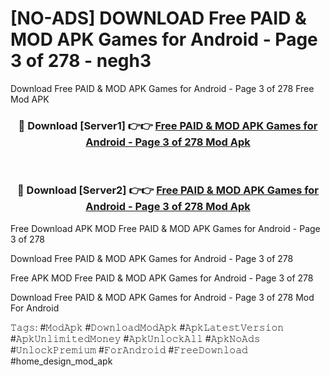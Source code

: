 # [NO-ADS] DOWNLOAD Free PAID & MOD APK Games for Android - Page 3 of 278 - negh3
Download Free PAID & MOD APK Games for Android - Page 3 of 278 Free Mod APK

<div align="center">
<h3>🔴 Download [Server1] 👉👉 <a href="https://apk-comot.site?title=Free_PAID_&_MOD_APK_Games_for_Android_-_Page_3_of_278">Free PAID & MOD APK Games for Android - Page 3 of 278 Mod Apk</a></h3><br>

<h3>🔴 Download [Server2] 👉👉 <a href="https://apk-comot.site?title=Free_PAID_&_MOD_APK_Games_for_Android_-_Page_3_of_278">Free PAID & MOD APK Games for Android - Page 3 of 278 Mod Apk</a></h3>
</div>


Free Download APK MOD Free PAID & MOD APK Games for Android - Page 3 of 278

Download Free PAID & MOD APK Games for Android - Page 3 of 278 

Free APK MOD Free PAID & MOD APK Games for Android - Page 3 of 278 

Download Free PAID & MOD APK Games for Android - Page 3 of 278 Mod For Android

𝚃𝚊𝚐𝚜: #𝙼𝚘𝚍𝙰𝚙𝚔 #𝙳𝚘𝚠𝚗𝚕𝚘𝚊𝚍𝙼𝚘𝚍𝙰𝚙𝚔 #𝙰𝚙𝚔𝙻𝚊𝚝𝚎𝚜𝚝𝚅𝚎𝚛𝚜𝚒𝚘𝚗 #𝙰𝚙𝚔𝚄𝚗𝚕𝚒𝚖𝚒𝚝𝚎𝚍𝙼𝚘𝚗𝚎𝚢 #𝙰𝚙𝚔𝚄𝚗𝚕𝚘𝚌𝚔𝙰𝚕𝚕 #𝙰𝚙𝚔𝙽𝚘𝙰𝚍𝚜 #𝚄𝚗𝚕𝚘𝚌𝚔𝙿𝚛𝚎𝚖𝚒𝚞𝚖 #𝙵𝚘𝚛𝙰𝚗𝚍𝚛𝚘𝚒𝚍 #𝙵𝚛𝚎𝚎𝙳𝚘𝚠𝚗𝚕𝚘𝚊𝚍 #home_design_mod_apk
